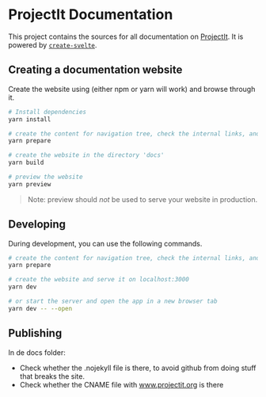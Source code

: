 # ProjectIt Documentation

This project contains the sources for all documentation on [ProjectIt](https://github.com/projectit-org/ProjectIt). It is powered by [`create-svelte`](https://github.com/sveltejs/kit/tree/master/packages/create-svelte).

## Creating a documentation website

Create the website using (either npm or yarn will work) and browse through it.

```bash
# Install dependencies
yarn install

# create the content for navigation tree, check the internal links, and include the code fragments
yarn prepare

# create the website in the directory 'docs'
yarn build

# preview the website
yarn preview
```
> Note: preview should _not_ be used to serve your website in production.
## Developing

During development, you can use the following commands.
```bash
# create the content for navigation tree, check the internal links, and include the code fragments
yarn prepare

# create the website and serve it on localhost:3000
yarn dev

# or start the server and open the app in a new browser tab
yarn dev -- --open
```

## Publishing

In de docs folder:

- Check whether the .nojekyll file is there, to avoid github from doing stuff that breaks the site.
- Check whether the CNAME file with www.projectit.org is there
